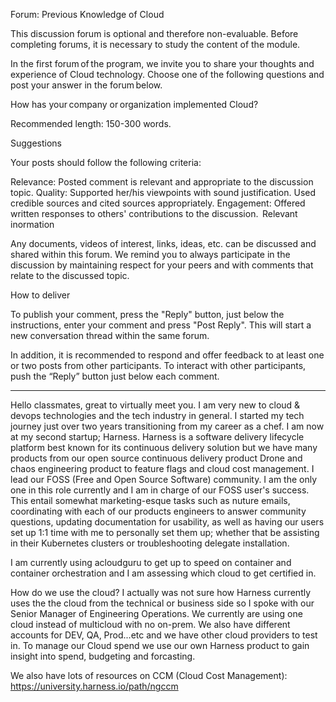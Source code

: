Forum: Previous Knowledge of Cloud 

This discussion forum is optional and therefore non-evaluable. Before completing  forums, it is necessary to study the content of the module. 

In the first forum of the program, we invite you to share your thoughts and experience of Cloud technology. Choose one of the following questions and post your answer in the forum below. 


How has your company or organization implemented Cloud?   

Recommended length: 150-300 words.  

Suggestions

Your posts should follow the following criteria:  

Relevance: Posted comment is relevant and appropriate to the discussion topic. 
Quality: Supported her/his viewpoints with sound justification. Used credible sources and cited sources appropriately. 
Engagement: Offered written responses to others' contributions to the discussion. 
Relevant inormation

Any documents, videos of interest, links, ideas, etc. can be discussed and shared within this forum. We remind you to always participate in the discussion by maintaining respect for your peers and with comments that relate to the discussed topic.  

How to deliver

To publish your comment, press the "Reply" button, just below the instructions, enter your comment and press "Post Reply". This will start a new conversation thread within the same forum. 

In addition, it is recommended to respond and offer feedback to at least one or two posts from other participants. To interact with other participants, push the “Reply” button just below each comment.  


-----

Hello classmates, great to virtually meet you. I am very new to cloud & devops technologies and the tech industry in general. I started my tech journey just over two years transitioning from my career as a chef. I am now at my second startup; Harness. Harness is a software delivery lifecycle platform best known for its continuous delivery solution but we have many products from our open source continuous delivery product Drone and chaos engineering product to feature flags and cloud cost management.  I lead our FOSS (Free and Open Source Software) community. I am the only one in this role currently and I am in charge of our FOSS user's success. This entail somewhat marketing-esque tasks such as nuture emails, coordinating with each of our products engineers to answer community questions, updating documentation for usability, as well as having our users set up 1:1 time with me to personally set them up; whether that be assisting in their Kubernetes clusters or troubleshooting delegate installation. 

I am currently using acloudguru to get up to speed on container and container orchestration and I am assessing which cloud to get certified in. 



How do we use the cloud? 
I actually was not sure how Harness currently uses the the cloud from the technical or business side so I spoke with our Senior Manager of Engineering Operations. We currently are using one cloud instead of multicloud with no on-prem. We also have different accounts for DEV, QA, Prod...etc and we have other cloud providers to test in. To manage our Cloud spend we use our own Harness product to gain insight into spend, budgeting and forcasting.

We also have lots of resources on CCM (Cloud Cost Management): https://university.harness.io/path/ngccm






